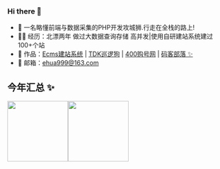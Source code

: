 ### Hi there 👋


- 🤔 一名略懂前端与数据采集的PHP开发攻城狮.行走在全栈的路上!
- 👨‍💻 经历：北漂两年 做过大数据查询存储 高并发|使用自研建站系统建过100+个站
- 🏡 作品：<a href="https://github.com/EhuaNetwork/ecms" target="_blank">Ecms建站系统</a> | <a href="https://github.com/EhuaNetwork/ecms" target="_blank">TDK巡逻狗</a> | <a href="https://github.com/EhuaNetwork/ecms" target="_blank">400购号网</a> | <a href="https://github.com/EhuaNetwork/ecms" target="_blank">码客部落 ✨</a>
- 💬 邮箱：ehua999@163.com


## 今年汇总 ✨

<img align="" height="137px" src="https://github-readme-stats.vercel.app/api?username=liyupi&hide_title=true&hide_border=true&show_icons=true&include_all_commits=true&line_height=21&bg_color=0,EC6C6C,FFD479,FFFC79,73FA79&theme=graywhite&locale=cn" /><img align="" height="137px" src="https://github-readme-stats.vercel.app/api/top-langs/?username=liyupi&hide_title=true&hide_border=true&layout=compact&bg_color=0,73FA79,73FDFF,D783FF&theme=graywhite&locale=cn" />
